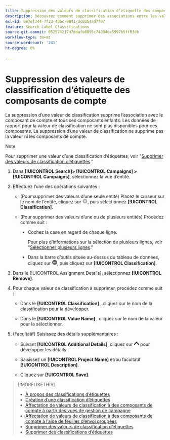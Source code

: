 ```yaml
---
title: Suppression des valeurs de classification d’étiquette des composants de compte
description: Découvrez comment supprimer des associations entre les valeurs de classification d’étiquettes et les composants de compte.
exl-id: 0e7ef344-7f23-40bc-9841-dc0354ad7f07
feature: Search Label Classifications
source-git-commit: 052574217d7ddafb8895c74094da5997b5ff83db
workflow-type: tm+mt
source-wordcount: '241'
ht-degree: 0%

---
```


# Suppression des valeurs de classification d’étiquette des composants de compte

La suppression d’une valeur de classification supprime l’association avec le composant de compte et tous ses composants enfants. Les données de rapport pour la valeur de classification ne sont plus disponibles pour ces composants. La suppression d’une valeur de classification ne supprime pas la valeur ni les composants de compte.

>[!NOTE]
>
>Pour supprimer une valeur d’une classification d’étiquettes, voir &quot;[Supprimer des valeurs de classification d’étiquettes](classification-values-delete.md).&quot;

1. Dans **[!UICONTROL Search]> [!UICONTROL Campaigns] >[!UICONTROL Campaigns]**, sélectionnez la vue d’entité.

1. Effectuez l’une des opérations suivantes :

   * (Pour supprimer des valeurs d’une seule entité) Placez le curseur sur le nom de l’entité, cliquez sur ![Bouton Menu](/help/search-social-commerce/assets/arrow-dropdown-menu.png "Bouton Menu"), puis sélectionnez **[!UICONTROL Classification]**.

   * (Pour supprimer des valeurs d’une ou de plusieurs entités) Procédez comme suit :

      * Cochez la case en regard de chaque ligne.

        Pour plus d’informations sur la sélection de plusieurs lignes, voir &quot;[Sélectionner plusieurs lignes](/help/search-social-commerce/common-tasks/navigation-editing-selection/multiple-rows-select.md).&quot;

      * Dans la barre d’outils située au-dessus du tableau de données, cliquez sur ![Plus](/help/search-social-commerce/assets/more.png "Plus"), puis cliquez sur **[!UICONTROL Classification]**.

1. Dans le [!UICONTROL Assignment Details], sélectionnez **[!UICONTROL Remove]**.

1. Pour chaque valeur de classification à supprimer, procédez comme suit :

   * Dans le **[!UICONTROL Classification]** , cliquez sur le nom de la classification pour la développer.

   * Dans le **[!UICONTROL Value Name]** , cliquez sur le nom de la valeur pour la sélectionner.

1. (Facultatif) Saisissez des détails supplémentaires :

   * Suivant **[!UICONTROL Additional Details]**, cliquez sur ![Ouvrir](/help/search-social-commerce/assets/chevron-up.png "Ouvrir") pour développer les détails.

   * Saisissez un **[!UICONTROL Project Name]** et/ou facultatif **[!UICONTROL Description]**.

   * Cliquez sur **[!UICONTROL Save]**.

>[!MORELIKETHIS]
>
>* [À propos des classifications d’étiquettes](classification-about.md)
>* [Création d’une classification d’étiquettes](classification-create.md)
>* [Affectation de valeurs de classification à des composants de compte à partir des vues de gestion de campagne](classification-values-assign-campaign-management.md)
>* [Affectation de valeurs de classification à des composants de compte à l’aide de feuilles d’envoi groupées](classification-values-assign-bulksheets.md)
>* [Supprimer des valeurs de classification d’étiquettes](classification-values-delete.md)
>* [Supprimer des classifications d’étiquettes](classification-delete.md)

